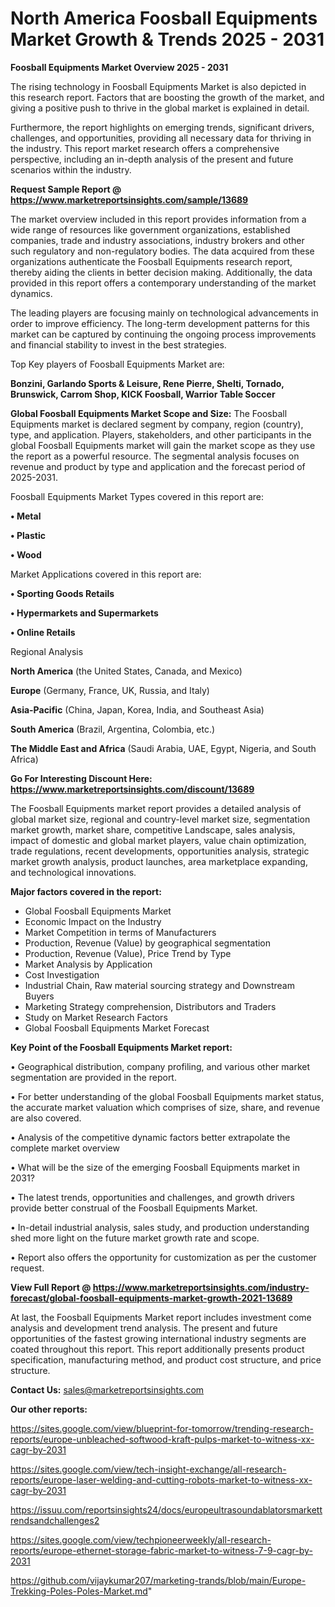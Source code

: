  # North America Foosball Equipments Market Growth & Trends 2025 - 2031

<Strong> Foosball Equipments Market Overview 2025 - 2031</strong>

The rising technology in Foosball Equipments Market is also depicted in this research report. Factors that are boosting the growth of the market, and giving a positive push to thrive in the global market is explained in detail.

Furthermore, the report highlights on emerging trends, significant drivers, challenges, and opportunities, providing all necessary data for thriving in the industry. This report market research offers a comprehensive perspective, including an in-depth analysis of the present and future scenarios within the industry.

<strong>Request Sample Report @ <a href=https://www.marketreportsinsights.com/sample/13689>https://www.marketreportsinsights.com/sample/13689</a></strong>

The market overview included in this report provides information from a wide range of resources like government organizations, established companies, trade and industry associations, industry brokers and other such regulatory and non-regulatory bodies. The data acquired from these organizations authenticate the Foosball Equipments research report, thereby aiding the clients in better decision making. Additionally, the data provided in this report offers a contemporary understanding of the market dynamics.

The leading players are focusing mainly on technological advancements in order to improve efficiency. The long-term development patterns for this market can be captured by continuing the ongoing process improvements and financial stability to invest in the best strategies.

Top Key players of Foosball Equipments Market are:

<strong>Bonzini, Garlando Sports & Leisure, Rene Pierre, Shelti, Tornado, Brunswick, Carrom Shop, KICK Foosball, Warrior Table Soccer</strong>

<strong><b>Global Foosball Equipments Market Scope and Size:</b></strong>
The Foosball Equipments market is declared segment by company, region (country), type, and application. Players, stakeholders, and other participants in the global Foosball Equipments market will gain the market scope as they use the report as a powerful resource. The segmental analysis focuses on revenue and product by type and application and the forecast period of 2025-2031.

Foosball Equipments Market Types covered in this report are:

<strong>• Metal

• Plastic

• Wood</strong>

Market Applications covered in this report are:

<strong>• Sporting Goods Retails

• Hypermarkets and Supermarkets

• Online Retails</strong> 

Regional Analysis

<strong>North America</strong> (the United States, Canada, and Mexico)

<strong>Europe</strong> (Germany, France, UK, Russia, and Italy)

<strong>Asia-Pacific</strong> (China, Japan, Korea, India, and Southeast Asia)

<strong>South America</strong> (Brazil, Argentina, Colombia, etc.)

<strong>The Middle East and Africa</strong> (Saudi Arabia, UAE, Egypt, Nigeria, and South Africa)

<strong>Go For Interesting Discount Here: <a href=https://www.marketreportsinsights.com/discount/13689>https://www.marketreportsinsights.com/discount/13689</a></strong>

The Foosball Equipments market report provides a detailed analysis of global market size, regional and country-level market size, segmentation market growth, market share, competitive Landscape, sales analysis, impact of domestic and global market players, value chain optimization, trade regulations, recent developments, opportunities analysis, strategic market growth analysis, product launches, area marketplace expanding, and technological innovations.

<strong><b>Major factors covered in the report:</b></strong>
<ul>
  <li>Global Foosball Equipments Market </li>
  <li>Economic Impact on the Industry</li>
  <li>Market Competition in terms of Manufacturers</li>
  <li>Production, Revenue (Value) by geographical segmentation</li>
  <li>Production, Revenue (Value), Price Trend by Type</li>
  <li>Market Analysis by Application</li>
  <li>Cost Investigation</li>
  <li>Industrial Chain, Raw material sourcing strategy and Downstream Buyers</li>
  <li>Marketing Strategy comprehension, Distributors and Traders</li>
  <li>Study on Market Research Factors</li>
  <li>Global Foosball Equipments Market Forecast</li>
</ul>

<strong><b>Key Point of the Foosball Equipments Market report:</b></strong>

• Geographical distribution, company profiling, and various other market segmentation are provided in the report.

• For better understanding of the global Foosball Equipments market status, the accurate market valuation which comprises of size, share, and revenue are also covered.

• Analysis of the competitive dynamic factors better extrapolate the complete market overview

• What will be the size of the emerging Foosball Equipments market in 2031?

• The latest trends, opportunities and challenges, and growth drivers provide better construal of the Foosball Equipments Market.

• In-detail industrial analysis, sales study, and production understanding shed more light on the future market growth rate and scope.

• Report also offers the opportunity for customization as per the customer request.

<strong><b>View Full Report @ <a href=https://www.marketreportsinsights.com/industry-forecast/global-foosball-equipments-market-growth-2021-13689>https://www.marketreportsinsights.com/industry-forecast/global-foosball-equipments-market-growth-2021-13689</a></b></strong>


At last, the Foosball Equipments Market report includes investment come analysis and development trend analysis. The present and future opportunities of the fastest growing international industry segments are coated throughout this report. This report additionally presents product specification, manufacturing method, and product cost structure, and price structure.

<strong>Contact Us:</strong>
sales@marketreportsinsights.com

<strong>Our other reports:</strong>

<a href=https://sites.google.com/view/blueprint-for-tomorrow/trending-research-reports/europe-unbleached-softwood-kraft-pulps-market-to-witness-xx-cagr-by-2031>https://sites.google.com/view/blueprint-for-tomorrow/trending-research-reports/europe-unbleached-softwood-kraft-pulps-market-to-witness-xx-cagr-by-2031</a>

<a href=https://sites.google.com/view/tech-insight-exchange/all-research-reports/europe-laser-welding-and-cutting-robots-market-to-witness-xx-cagr-by-2031>https://sites.google.com/view/tech-insight-exchange/all-research-reports/europe-laser-welding-and-cutting-robots-market-to-witness-xx-cagr-by-2031</a>

<a href=https://issuu.com/reportsinsights24/docs/europeultrasoundablatorsmarkettrendsandchallenges2>https://issuu.com/reportsinsights24/docs/europeultrasoundablatorsmarkettrendsandchallenges2</a>

<a href=https://sites.google.com/view/techpioneerweekly/all-research-reports/europe-ethernet-storage-fabric-market-to-witness-7-9-cagr-by-2031>https://sites.google.com/view/techpioneerweekly/all-research-reports/europe-ethernet-storage-fabric-market-to-witness-7-9-cagr-by-2031</a>

<a href=https://github.com/vijaykumar207/marketing-trands/blob/main/Europe-Trekking-Poles-Poles-Market.md>https://github.com/vijaykumar207/marketing-trands/blob/main/Europe-Trekking-Poles-Poles-Market.md</a>"
